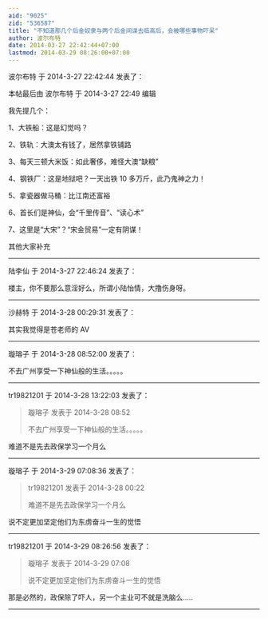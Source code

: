 ```yaml
---
aid: "9025"
zid: "536587"
title: "不知道那几个后金奴隶与两个后金间谍去临高后，会被哪些事物吓呆"
author: 波尔布特
date: 2014-03-27 22:42:44+07:00
lastmod: 2014-03-29 08:26:00+07:00
---
```


波尔布特 于 2014-3-27 22:42:44 发表了：

本帖最后由 波尔布特 于 2014-3-27 22:49 编辑

我先提几个：

1、大铁船：这是幻觉吗？

2、铁轨：大澳太有钱了，居然拿铁铺路

3、每天三顿大米饭：如此奢侈，难怪大澳“缺粮”

4、钢铁厂：这是地狱吧？一天出铁 10 多万斤，此乃鬼神之力！

5、拿瓷器做马桶：比江南还富裕

6、首长们是神仙，会“千里传音”、“读心术”

7、这里是“大宋”？“宋金贸易”一定有阴谋！

其他大家补充

---

陆李仙 于 2014-3-27 22:46:24 发表了：

楼主，你不要那么意淫好么，所谓小陆怡情，大撸伤身呀。

---

沙赫特 于 2014-3-28 00:29:31 发表了：

其实我觉得是苍老师的 AV

---

璇瑢子 于 2014-3-28 08:52:00 发表了：

不去广州享受一下神仙般的生活。。。。。

---

tr19821201 于 2014-3-28 13:22:03 发表了：

> 璇瑢子 发表于 2014-3-28 08:52
>
> 不去广州享受一下神仙般的生活。。。。。

难道不是先去政保学习一个月么

---

璇瑢子 于 2014-3-29 07:08:36 发表了：

> tr19821201 发表于 2014-3-28 00:22
>
> 难道不是先去政保学习一个月么

说不定更加坚定他们为东虏奋斗一生的觉悟

---

tr19821201 于 2014-3-29 08:26:56 发表了：

> 璇瑢子 发表于 2014-3-29 07:08
>
> 说不定更加坚定他们为东虏奋斗一生的觉悟

那是必然的，政保除了吓人，另一个主业可不就是洗脑么.....

---
